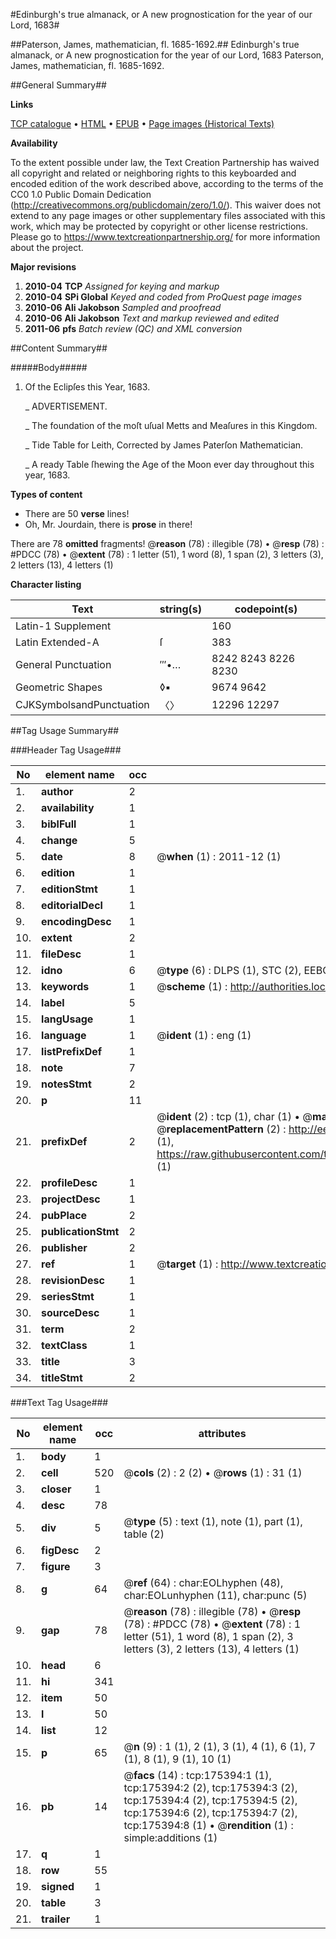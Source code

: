 #Edinburgh's true almanack, or A new prognostication for the year of our Lord, 1683#

##Paterson, James, mathematician, fl. 1685-1692.##
Edinburgh's true almanack, or A new prognostication for the year of our Lord, 1683
Paterson, James, mathematician, fl. 1685-1692.

##General Summary##

**Links**

[TCP catalogue](http://www.ota.ox.ac.uk/tcp/)  • 
[HTML](http://tei.it.ox.ac.uk/tcp/Texts-HTML/free/B01/B01337.html)  • 
[EPUB](http://tei.it.ox.ac.uk/tcp/Texts-EPUB/free/B01/B01337.epub) • 
[Page images (Historical Texts)](https://historicaltexts.jisc.ac.uk/eebo-52211661e)

**Availability**

To the extent possible under law, the Text Creation Partnership has waived all copyright and related or neighboring rights to this keyboarded and encoded edition of the work described above, according to the terms of the CC0 1.0 Public Domain Dedication (http://creativecommons.org/publicdomain/zero/1.0/). This waiver does not extend to any page images or other supplementary files associated with this work, which may be protected by copyright or other license restrictions. Please go to https://www.textcreationpartnership.org/ for more information about the project.

**Major revisions**

1. __2010-04__ __TCP__ *Assigned for keying and markup*
1. __2010-04__ __SPi Global__ *Keyed and coded from ProQuest page images*
1. __2010-06__ __Ali Jakobson__ *Sampled and proofread*
1. __2010-06__ __Ali Jakobson__ *Text and markup reviewed and edited*
1. __2011-06__ __pfs__ *Batch review (QC) and XML conversion*

##Content Summary##

#####Body#####

1. Of the Eclipſes this Year, 1683.

    _ ADVERTISEMENT.

    _ The foundation of the moſt uſual Metts and Meaſures in this Kingdom.

    _ Tide Table for Leith, Corrected by James Paterſon Mathematician.

    _ A ready Table ſhewing the Age of the Moon ever day throughout this year, 1683.

**Types of content**

  * There are 50 **verse** lines!
  * Oh, Mr. Jourdain, there is **prose** in there!

There are 78 **omitted** fragments! 
 @__reason__ (78) : illegible (78)  •  @__resp__ (78) : #PDCC (78)  •  @__extent__ (78) : 1 letter (51), 1 word (8), 1 span (2), 3 letters (3), 2 letters (13), 4 letters (1)

**Character listing**


|Text|string(s)|codepoint(s)|
|---|---|---|
|Latin-1 Supplement| |160|
|Latin Extended-A|ſ|383|
|General Punctuation|′″•…|8242 8243 8226 8230|
|Geometric Shapes|◊▪|9674 9642|
|CJKSymbolsandPunctuation|〈〉|12296 12297|

##Tag Usage Summary##

###Header Tag Usage###

|No|element name|occ|attributes|
|---|---|---|---|
|1.|__author__|2||
|2.|__availability__|1||
|3.|__biblFull__|1||
|4.|__change__|5||
|5.|__date__|8| @__when__ (1) : 2011-12 (1)|
|6.|__edition__|1||
|7.|__editionStmt__|1||
|8.|__editorialDecl__|1||
|9.|__encodingDesc__|1||
|10.|__extent__|2||
|11.|__fileDesc__|1||
|12.|__idno__|6| @__type__ (6) : DLPS (1), STC (2), EEBO-CITATION (1), OCLC (1), VID (1)|
|13.|__keywords__|1| @__scheme__ (1) : http://authorities.loc.gov/ (1)|
|14.|__label__|5||
|15.|__langUsage__|1||
|16.|__language__|1| @__ident__ (1) : eng (1)|
|17.|__listPrefixDef__|1||
|18.|__note__|7||
|19.|__notesStmt__|2||
|20.|__p__|11||
|21.|__prefixDef__|2| @__ident__ (2) : tcp (1), char (1)  •  @__matchPattern__ (2) : ([0-9\-]+):([0-9IVX]+) (1), (.+) (1)  •  @__replacementPattern__ (2) : http://eebo.chadwyck.com/downloadtiff?vid=$1&page=$2 (1), https://raw.githubusercontent.com/textcreationpartnership/Texts/master/tcpchars.xml#$1 (1)|
|22.|__profileDesc__|1||
|23.|__projectDesc__|1||
|24.|__pubPlace__|2||
|25.|__publicationStmt__|2||
|26.|__publisher__|2||
|27.|__ref__|1| @__target__ (1) : http://www.textcreationpartnership.org/docs/. (1)|
|28.|__revisionDesc__|1||
|29.|__seriesStmt__|1||
|30.|__sourceDesc__|1||
|31.|__term__|2||
|32.|__textClass__|1||
|33.|__title__|3||
|34.|__titleStmt__|2||


###Text Tag Usage###

|No|element name|occ|attributes|
|---|---|---|---|
|1.|__body__|1||
|2.|__cell__|520| @__cols__ (2) : 2 (2)  •  @__rows__ (1) : 31 (1)|
|3.|__closer__|1||
|4.|__desc__|78||
|5.|__div__|5| @__type__ (5) : text (1), note (1), part (1), table (2)|
|6.|__figDesc__|2||
|7.|__figure__|3||
|8.|__g__|64| @__ref__ (64) : char:EOLhyphen (48), char:EOLunhyphen (11), char:punc (5)|
|9.|__gap__|78| @__reason__ (78) : illegible (78)  •  @__resp__ (78) : #PDCC (78)  •  @__extent__ (78) : 1 letter (51), 1 word (8), 1 span (2), 3 letters (3), 2 letters (13), 4 letters (1)|
|10.|__head__|6||
|11.|__hi__|341||
|12.|__item__|50||
|13.|__l__|50||
|14.|__list__|12||
|15.|__p__|65| @__n__ (9) : 1 (1), 2 (1), 3 (1), 4 (1), 6 (1), 7 (1), 8 (1), 9 (1), 10 (1)|
|16.|__pb__|14| @__facs__ (14) : tcp:175394:1 (1), tcp:175394:2 (2), tcp:175394:3 (2), tcp:175394:4 (2), tcp:175394:5 (2), tcp:175394:6 (2), tcp:175394:7 (2), tcp:175394:8 (1)  •  @__rendition__ (1) : simple:additions (1)|
|17.|__q__|1||
|18.|__row__|55||
|19.|__signed__|1||
|20.|__table__|3||
|21.|__trailer__|1||
